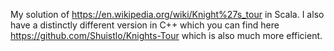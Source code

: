 My solution of https://en.wikipedia.org/wiki/Knight%27s_tour in Scala. I also have a distinctly different version in C++ which you can find here https://github.com/Shuistlo/Knights-Tour which is also much more efficient. 
